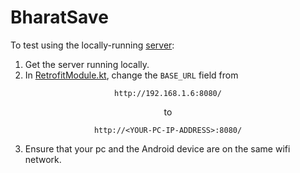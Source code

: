 # BharatSave

To test using the locally-running [server](https://github.com/Sanskar0520/bharatSaveBackend):
1. Get the server running locally.
2. In [RetrofitModule.kt](app/src/main/java/com/bharatsave/goldapp/di/RetrofitModule.kt), change the `BASE_URL` field from  

<div align="center">

`http://192.168.1.6:8080/`</div>
<div align="center">

to</div>
<div align="center">

`http://<YOUR-PC-IP-ADDRESS>:8080/`</div>

3. Ensure that your pc and the Android device are on the same wifi network.
